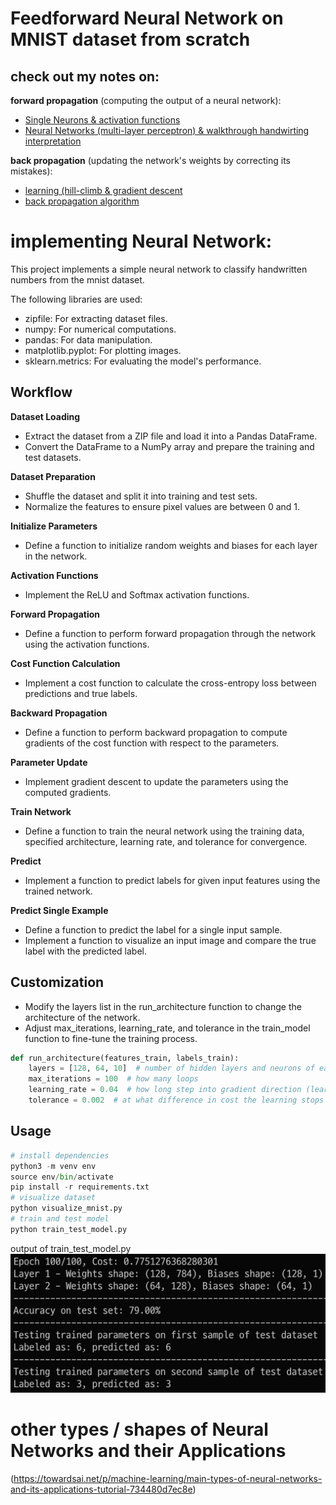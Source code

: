 # Feedforward Neural Network on MNIST dataset from scratch

## check out my notes on:
**forward propagation** (computing the output of a neural network):
- [Single Neurons & activation functions](./notes/single-neuron.pdf)
- [Neural Networks (multi-layer perceptron) & walkthrough handwirting interpretation](./notes/neural-networks.pdf)

**back propagation** (updating the network's weights by correcting its mistakes):   
- [learning (hill-climb & gradient descent](./notes/learning-optimization.pdf)
- [back propagation algorithm](./notes/backpropagation.pf)

# implementing  Neural Network:
This project implements a simple neural network to classify handwritten numbers from the mnist dataset. 

The following libraries are used:
- zipfile: For extracting dataset files.
- numpy: For numerical computations.
- pandas: For data manipulation.
- matplotlib.pyplot: For plotting images.
- sklearn.metrics: For evaluating the model's performance.

## Workflow
**Dataset Loading**
- Extract the dataset from a ZIP file and load it into a Pandas DataFrame.
- Convert the DataFrame to a NumPy array and prepare the training and test datasets.

**Dataset Preparation**
- Shuffle the dataset and split it into training and test sets.
- Normalize the features to ensure pixel values are between 0 and 1.

**Initialize Parameters**
- Define a function to initialize random weights and biases for each layer in the network.

**Activation Functions**
- Implement the ReLU and Softmax activation functions.

**Forward Propagation**
- Define a function to perform forward propagation through the network using the activation functions.

**Cost Function Calculation**
- Implement a cost function to calculate the cross-entropy loss between predictions and true labels.

**Backward Propagation**
- Define a function to perform backward propagation to compute gradients of the cost function with respect to the parameters.

**Parameter Update**
- Implement gradient descent to update the parameters using the computed gradients.

**Train Network**
- Define a function to train the neural network using the training data, specified architecture, learning rate, and tolerance for convergence.

**Predict**
- Implement a function to predict labels for given input features using the trained network.

**Predict Single Example**
- Define a function to predict the label for a single input sample.
- Implement a function to visualize an input image and compare the true label with the predicted label.

## Customization
- Modify the layers list in the run_architecture function to change the architecture of the network.
- Adjust max_iterations, learning_rate, and tolerance in the train_model function to fine-tune the training process.
```python
def run_architecture(features_train, labels_train):
    layers = [128, 64, 10]  # number of hidden layers and neurons of each layer (input layer always 784 on output always 10)
    max_iterations = 100  # how many loops
    learning_rate = 0.04  # how long step into gradient direction (learning_rate -> dot-product with gradient)
    tolerance = 0.002  # at what difference in cost the learning stops
```

## Usage
```python
# install dependencies
python3 -m venv env
source env/bin/activate
pip install -r requirements.txt
# visualize dataset
python visualize_mnist.py
# train and test model
python train_test_model.py
```

output of train_test_model.py
![output](./train_test_model_output.png)


# other types / shapes of Neural Networks and their Applications 
(https://towardsai.net/p/machine-learning/main-types-of-neural-networks-and-its-applications-tutorial-734480d7ec8e)
